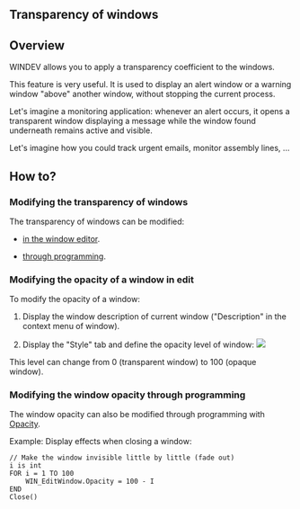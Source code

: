 
## Transparency of windows
			



<a name="NOTE1"></a>
<a name="NOTE1_1"></a>


## Overview
<a name="overview_ELTTEXTE000107"></a>
WINDEV allows you to apply a transparency coefficient to the windows.

This feature is very useful. It is used to display an alert window or a warning window "above" another window, without stopping the current process.

Let's imagine a monitoring application: whenever an alert occurs, it opens a transparent window displaying a message while the window found underneath remains active and visible.

Let's imagine how you could track urgent emails, monitor assembly lines, ...

<a name="NOTE2"></a>
<a name="NOTE2_1"></a>


## How to?
<a name="how_ELTTEXTE000131"></a>


### Modifying the transparency of windows
<a name="modifying_the_transparency_windows_ELTPARAGRAPHE000024"></a>

The transparency of windows can be modified:

- [in the window editor](#NOTE2_2).

- [through programming](#NOTE2_3).



<a name="NOTE2_2"></a>


### Modifying the opacity of a window in edit
<a name="modifying_the_opacity_window_edit_ELTPARAGRAPHE000038"></a>

To modify the opacity of a window:

1. Display the window description of current window ("Description" in the context menu of window).

2. Display the "Style" tab and define the opacity level of window: ![](https://doc.pcsoft.fr/en-US/images/image.awp?langid=3&name=Transparence%20-%20HC%20N%B0001.gif)



This level can change from 0 (transparent window) to 100 (opaque window).
<a name="NOTE2_3"></a>


### Modifying the window opacity through programming
<a name="modifying_the_window_opacity_through_programming_ELTPARAGRAPHE000051"></a>

The window opacity can also be modified through programming with [Opacity](../Proprietes/2514006.md).

Example: Display effects when closing a window:


```wl
// Make the window invisible little by little (fade out)
i is int
FOR i = 1 TO 100
	WIN_EditWindow.Opacity = 100 - I
END
Close()
```



